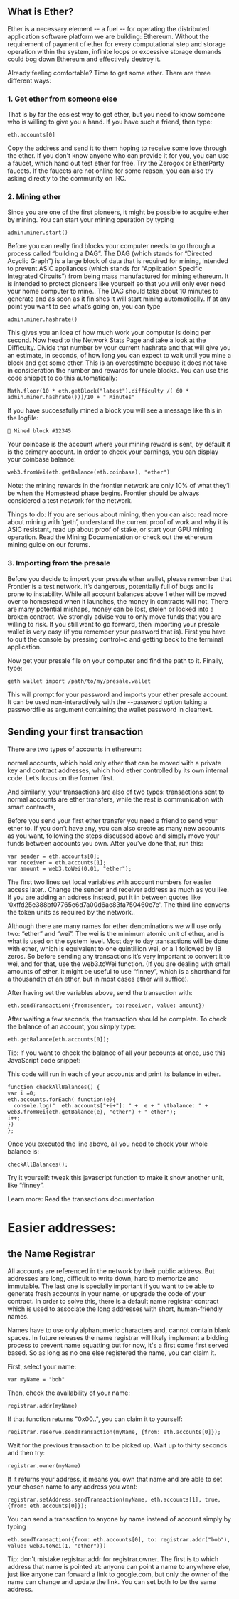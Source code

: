 
## What is Ether?

Ether is a necessary element -- a fuel -- for operating the distributed application software platform we are building: Ethereum. Without the requirement of payment of ether for every computational step and storage operation within the system, infinite loops or excessive storage demands could bog down Ethereum and effectively destroy it.



Already feeling comfortable? Time to get some ether. There are three different ways:

### 1. Get ether from someone else


That is by far the easiest way to get ether, but you need to know someone who is willing to give you a hand. If you have such a friend, then type:


```
eth.accounts[0]
```

Copy the address and send it to them hoping to receive some love through the ether. If you don't know anyone who can provide it for you, you can use a faucet, which hand out test ether for free. Try the Zerogox or EtherParty faucets.  If the faucets are not online for some reason, you can also try asking directly to the community on IRC. 

### 2. Mining ether

Since you are one of the first pioneers, it might be possible to acquire ether by mining. You can start your mining operation by typing


```
admin.miner.start()
```

Before you can really find blocks your computer needs to go through a process called “building a DAG”. The DAG (which stands for “Directed Acyclic Graph”) is a large block of data that is required for mining, intended to prevent ASIC appliances (which stands for “Application Specific Integrated Circuits”) from being mass manufactured for mining ethereum.  It is intended to protect pioneers like yourself so that you will only ever need your home computer to mine.. The DAG should take about 10 minutes to generate and as soon as it finishes it will start mining automatically. If at any point you want to see what’s going on, you can type


```
admin.miner.hashrate() 
```

This gives you an idea of how much work your computer is doing per second. Now head to the Network Stats Page and take a look at the Difficulty. Divide that number by your current hashrate and that will give you an estimate, in seconds, of how long you can expect to wait until you mine a block and get some ether. This is an overestimate because it does not take in consideration the number and rewards for uncle blocks. You can use this code snippet to do this automatically:


```
Math.floor(10 * eth.getBlock("latest").difficulty /( 60 * admin.miner.hashrate()))/10 + " Minutes"
```


If you have successfully mined a block you will see a message like this in the logfile:

 
 ```
 🔨 Mined block #12345
```


Your coinbase is the account where your mining reward is sent, by default it is the primary account. In order to check your earnings, you can display your coinbase balance:


```
web3.fromWei(eth.getBalance(eth.coinbase), "ether")
```


Note: the mining rewards in the frontier network are only 10% of what they’ll be when the Homestead phase begins. Frontier should be always considered a test network for the network.

Things to do: If you are serious about mining, then you can also: read more about mining with ‘geth’, understand the current proof of work and why it is ASIC resistant, read up about proof of stake, or start your GPU mining operation.  Read the Mining Documentation or check out the ethereum mining guide on our forums. 

### 3. Importing from the presale

Before you decide to import your presale ether wallet, please remember that Frontier is a test network. It’s dangerous, potentially full of bugs and is prone to instability. While all account balances above 1 ether will be moved over to homestead when it launches, the money in contracts will not. There are many potential mishaps, money can be lost, stolen or locked into a broken contract. We strongly advise you to only move funds that you are willing to risk. If you still want to go forward, then importing your presale wallet is very easy (if you remember your password that is). First you have to quit the console by pressing control+c and getting back to the terminal application. 

Now get your presale file on your computer and find the path to it. Finally, type:


```
geth wallet import /path/to/my/presale.wallet
```

This will prompt for your password and imports your ether presale account. It can be used non-interactively with the --password option taking a passwordfile as argument containing the wallet password in cleartext.



## Sending your first transaction

There are two types of accounts in ethereum:

normal accounts, which hold only ether that can be moved with a private key and
contract addresses, which hold ether controlled by its own internal code. Let’s focus on the former first. 

And similarly, your transactions are also of two types: transactions sent to normal accounts are ether transfers, while the rest is communication with smart contracts, 

Before you send your first ether transfer you need a friend to send your ether to. If you don’t have any, you can also create as many new accounts as you want, following the steps discussed above and simply move your funds between accounts you own. After you’ve done that, run this:  

```
var sender = eth.accounts[0];
var receiver = eth.accounts[1];
var amount = web3.toWei(0.01, "ether");
```

The first two lines set local variables with account numbers for easier access later.. Change the sender and receiver address as much as you like. If you are adding an address instead, put it in between quotes like ‘0xffd25e388bf07765e6d7a00d6ae83fa750460c7e'. The third line converts the token units as required by the network..

Although there are many names for ether denominations we will use only two: “ether” and “wei”. The wei is the minimum atomic unit of ether, and is what is used on the system level. Most day to day transactions will be done with ether, which is equivalent to one quintillion wei, or a 1 followed by 18 zeros. So before sending any transactions it’s very important to convert it to wei, and for that, use the web3.toWei function. (If you are dealing with small amounts of ether, it might be useful to use “finney”, which is a shorthand for a thousandth of an ether, but in most cases ether will suffice).

After having set the variables above, send the transaction with:


```
eth.sendTransaction({from:sender, to:receiver, value: amount})
```


After waiting a few seconds, the transaction should be complete. To check the balance of an account, you simply type:


```
eth.getBalance(eth.accounts[0]);
```




Tip: if you want to check the balance of all your accounts at once, use this JavaScript code snippet:

This code will run in each of your accounts and print its balance in ether.

```
function checkAllBalances() { 
var i =0; 
eth.accounts.forEach( function(e){
  console.log("  eth.accounts["+i+"]: " +  e + " \tbalance: " + web3.fromWei(eth.getBalance(e), "ether") + " ether"); 
i++; 
})
}; 
```

Once you executed the line above, all you need to check your whole balance is:

```
checkAllBalances();
```

Try it yourself:  tweak this javascript function to make it show another unit, like “finney”.  

Learn more: Read the transactions documentation

# Easier addresses: 
## the Name Registrar

All accounts are referenced in the network by their public address. But addresses are long, difficult to write down, hard to memorize and immutable. The last one is specially important if you want to be able to generate fresh accounts in your name, or upgrade the code of your contract. In order to solve this, there is a default name registrar contract which is used to associate the long addresses with short, human-friendly names.

Names have to use only alphanumeric characters and, cannot contain blank spaces. In future releases the name registrar will likely implement a bidding process to prevent name squatting but for now, it's a first come first served based. So as long as no one else registered the name, you can claim it.

First, select your name:


```
var myName = "bob"
```


Then, check the availability of your name:

```
registrar.addr(myName)
```

If that function returns "0x00..", you can claim it to yourself:


```
registrar.reserve.sendTransaction(myName, {from: eth.accounts[0]});
```


Wait for the previous transaction to be picked up. Wait up to thirty seconds and then try:


```
registrar.owner(myName)
```


 If it returns your address, it means you own that name and are able to set your chosen name to any address you want:


```
registrar.setAddress.sendTransaction(myName, eth.accounts[1], true,{from: eth.accounts[0]});
```



You can send a transaction to anyone by name instead of account simply by typing 


```
eth.sendTransaction({from: eth.accounts[0], to: registrar.addr("bob"), value: web3.toWei(1, "ether")})
```



Tip: don't mistake registrar.addr for registrar.owner. The first is to which address that name is pointed at: anyone can point a name to anywhere else, just like anyone can forward a link to google.com, but only the owner of the name can change and update the link. You can set both to be the same address.